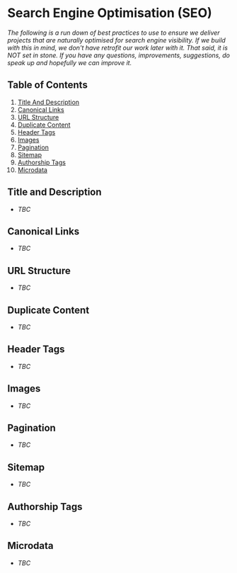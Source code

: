# Search Engine Optimisation (SEO)

*The following is a run down of best practices to use to ensure we deliver projects that are naturally optimised for search engine visibility. If we build with this in mind, we don't have retrofit our work later with it. That said, it is NOT set in stone. If you have any questions, improvements, suggestions, do speak up and hopefully we can improve it.*

## Table of Contents

1. [Title And Description](#title-and-description)
1. [Canonical Links](#canonical-links)
1. [URL Structure](#url-structure)
1. [Duplicate Content](#duplicate-content)
1. [Header Tags](#header-tags)
1. [Images](#images)
1. [Pagination](#pagination)
1. [Sitemap](#sitemap)
1. [Authorship Tags](#authorship-tags)
1. [Microdata](#microdata)

## Title and Description

* *TBC*

## Canonical Links

* *TBC*

## URL Structure

* *TBC*

## Duplicate Content

* *TBC*

## Header Tags

* *TBC*

## Images

* *TBC*

## Pagination

* *TBC*

## Sitemap

* *TBC*

## Authorship Tags

* *TBC*

## Microdata

* *TBC*
